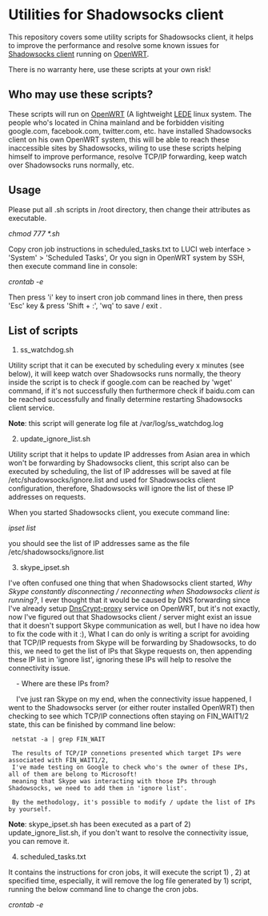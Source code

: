 # Utilities for Shadowsocks client

This repository covers some utility scripts for Shadowsocks client, it helps to improve the performance 
and resolve some known issues for <a href="https://github.com/shadowsocks/openwrt-shadowsocks">Shadowsocks client</a> running on <a href="https://openwrt.org/">OpenWRT</a>.

There is no warranty here, use these scripts at your own risk!

## Who may use these scripts?

These scripts will run on <a href="https://openwrt.org/">OpenWRT</a> (A lightweight <a href="http://lede-project.org">LEDE</a> linux system.
The people who's located in China mainland and be forbidden visiting google.com, facebook.com, twitter.com, etc. have installed Shadowsocks client on his own OpenWRT system, this will be able to reach these inaccessible sites by Shadowsocks,  wiling to use these scripts helping himself to improve performance, resolve TCP/IP forwarding, keep watch over Shadowsocks runs normally, etc.

## Usage
Please put all .sh scripts in /root directory, then change their attributes as executable.

*chmod 777 \*.sh*

Copy cron job instructions in scheduled_tasks.txt to LUCI web interface > 'System' > 'Scheduled Tasks',
Or you sign in OpenWRT system by SSH, then execute command line in console:

*crontab -e*

Then press 'i' key to insert cron job command lines in there, then press 'Esc' key & press 'Shift + :', 'wq' to save / exit .

## List of scripts

1. ss_watchdog.sh

Utility script that it can be executed by scheduling every x minutes (see below), it will keep watch over Shadowsocks runs normally, the theory inside the script is to check if google.com can be reached by 'wget' command, if it's not successfully then furthermore check if baidu.com can be reached successfully and finally determine restarting Shadowsocks client service.

**Note**: this script will generate log file at /var/log/ss_watchdog.log

2. update_ignore_list.sh

Utility script that it helps to update IP addresses from Asian area in which won't be forwarding by Shadowsocks client, this script also can be executed by scheduling, the list of IP addresses will be saved at file /etc/shadowsocks/ignore.list and used for Shadowsocks client configuration, therefore, Shadowsocks will ignore the list of these IP addresses on requests.

When you started Shadowsocks client, you execute command line:

*ipset list*

you should see the list of IP addresses same as the file /etc/shadowsocks/ignore.list

3. skype_ipset.sh

I've often confused one thing that when Shadowsocks client started, *Why Skype constantly disconnecting / reconnecting when Shadowsocks client is running?*, I ever thought that it would be caused by DNS forwarding since I've already setup [DnsCrypt-proxy](https://wiki.openwrt.org/inbox/dnscrypt) service on OpenWRT, but it's not exactly, now I've figured out that Shadowsocks client / server might exist an issue that it doesn't support Skype communication as well, but I have no idea how to fix the code with it :), What I can do only is writing a script for avoiding that TCP/IP requests from Skype will be forwarding by Shadowsocks, to do this, we need to get the list of IPs that Skype requests on, then appending these IP list in 'ignore list', ignoring these IPs will help to resolve the connectivity issue.

     - Where are these IPs from?
     
     I've just ran Skype on my end, when the connectivity issue happened, 
     I went to the Shadowsocks server (or either router installed OpenWRT) then checking to see which TCP/IP connections often staying on FIN_WAIT1/2 state, 
     this can be finished by command line below:

     netstat -a | grep FIN_WAIT

     The results of TCP/IP connetions presented which target IPs were associated with FIN_WAIT1/2, 
     I've made testing on Google to check who's the owner of these IPs, all of them are belong to Microsoft! 
     meaning that Skype was interacting with those IPs through Shadowsocks, we need to add them in 'ignore list'.
     
     By the methodology, it's possible to modify / update the list of IPs by yourself.

**Note**: skype_ipset.sh has been executed as a part of 2) update_ignore_list.sh, if you don't want to resolve the connectivity issue, you can remove it.

4. scheduled_tasks.txt

It contains the instructions for cron jobs, it will execute the script 1) , 2) at specified time, especially, it will remove the log file generated by 1) script, running the below command line to change the cron jobs.

*crontab -e*
